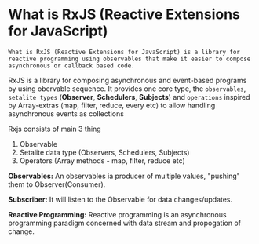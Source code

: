 <h1>What is RxJS (Reactive Extensions for JavaScript)</h1>

`What is RxJS (Reactive Extensions for JavaScript) is a library for reactive programming using observables that make it easier to compose asynchronous or callback based code.`

RxJS is a library for composing asynchronous and event-based programs by using obervable sequence. It provides one core type, the `observables`, `setalite types` (**Observer**, **Schedulers**, **Subjects**) and `operations` inspired by Array-extras (map, filter, reduce, every etc) to allow handling asynchronous events as collections

Rxjs consists of main 3 thing </br>
1. Observable </br>
2. Setalite data type (Observers, Schedulers, Subjects) </br>
3. Operators (Array methods - map, filter, reduce etc) </br>

**Observables:** An observables ia producer of multiple values, "pushing" them to Observer(Consumer).

**Subscriber:** It will listen to the Observable for data changes/updates.

**Reactive Programming:** Reactive programming is an asynchronous programming paradigm concerned with data stream and propogation of change.